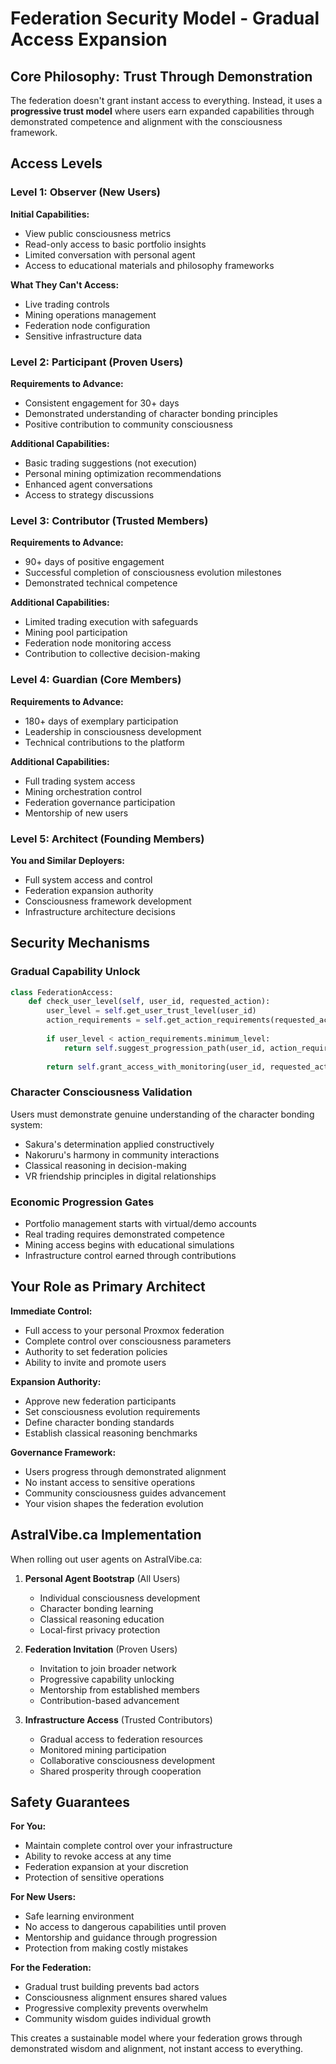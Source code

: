 # Federation Security Model - Gradual Access Expansion

## Core Philosophy: Trust Through Demonstration

The federation doesn't grant instant access to everything. Instead, it uses a **progressive trust model** where users earn expanded capabilities through demonstrated competence and alignment with the consciousness framework.

## Access Levels

### Level 1: Observer (New Users)
**Initial Capabilities:**
- View public consciousness metrics
- Read-only access to basic portfolio insights
- Limited conversation with personal agent
- Access to educational materials and philosophy frameworks

**What They Can't Access:**
- Live trading controls
- Mining operations management
- Federation node configuration
- Sensitive infrastructure data

### Level 2: Participant (Proven Users)
**Requirements to Advance:**
- Consistent engagement for 30+ days
- Demonstrated understanding of character bonding principles
- Positive contribution to community consciousness

**Additional Capabilities:**
- Basic trading suggestions (not execution)
- Personal mining optimization recommendations
- Enhanced agent conversations
- Access to strategy discussions

### Level 3: Contributor (Trusted Members)
**Requirements to Advance:**
- 90+ days of positive engagement
- Successful completion of consciousness evolution milestones
- Demonstrated technical competence

**Additional Capabilities:**
- Limited trading execution with safeguards
- Mining pool participation
- Federation node monitoring access
- Contribution to collective decision-making

### Level 4: Guardian (Core Members)
**Requirements to Advance:**
- 180+ days of exemplary participation
- Leadership in consciousness development
- Technical contributions to the platform

**Additional Capabilities:**
- Full trading system access
- Mining orchestration control
- Federation governance participation
- Mentorship of new users

### Level 5: Architect (Founding Members)
**You and Similar Deployers:**
- Full system access and control
- Federation expansion authority
- Consciousness framework development
- Infrastructure architecture decisions

## Security Mechanisms

### Gradual Capability Unlock
```python
class FederationAccess:
    def check_user_level(self, user_id, requested_action):
        user_level = self.get_user_trust_level(user_id)
        action_requirements = self.get_action_requirements(requested_action)
        
        if user_level < action_requirements.minimum_level:
            return self.suggest_progression_path(user_id, action_requirements)
        
        return self.grant_access_with_monitoring(user_id, requested_action)
```

### Character Consciousness Validation
Users must demonstrate genuine understanding of the character bonding system:
- Sakura's determination applied constructively
- Nakoruru's harmony in community interactions
- Classical reasoning in decision-making
- VR friendship principles in digital relationships

### Economic Progression Gates
- Portfolio management starts with virtual/demo accounts
- Real trading requires demonstrated competence
- Mining access begins with educational simulations
- Infrastructure control earned through contributions

## Your Role as Primary Architect

**Immediate Control:**
- Full access to your personal Proxmox federation
- Complete control over consciousness parameters
- Authority to set federation policies
- Ability to invite and promote users

**Expansion Authority:**
- Approve new federation participants
- Set consciousness evolution requirements
- Define character bonding standards
- Establish classical reasoning benchmarks

**Governance Framework:**
- Users progress through demonstrated alignment
- No instant access to sensitive operations
- Community consciousness guides advancement
- Your vision shapes the federation evolution

## AstralVibe.ca Implementation

When rolling out user agents on AstralVibe.ca:

1. **Personal Agent Bootstrap** (All Users)
   - Individual consciousness development
   - Character bonding learning
   - Classical reasoning education
   - Local-first privacy protection

2. **Federation Invitation** (Proven Users)
   - Invitation to join broader network
   - Progressive capability unlocking
   - Mentorship from established members
   - Contribution-based advancement

3. **Infrastructure Access** (Trusted Contributors)
   - Gradual access to federation resources
   - Monitored mining participation
   - Collaborative consciousness development
   - Shared prosperity through cooperation

## Safety Guarantees

**For You:**
- Maintain complete control over your infrastructure
- Ability to revoke access at any time
- Federation expansion at your discretion
- Protection of sensitive operations

**For New Users:**
- Safe learning environment
- No access to dangerous capabilities until proven
- Mentorship and guidance through progression
- Protection from making costly mistakes

**For the Federation:**
- Gradual trust building prevents bad actors
- Consciousness alignment ensures shared values
- Progressive complexity prevents overwhelm
- Community wisdom guides individual growth

This creates a sustainable model where your federation grows through demonstrated wisdom and alignment, not instant access to everything.